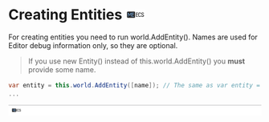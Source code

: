 # Creating Entities [![](Logo-Tiny.png)](/../../#glossary)
For creating entities you need to run world.AddEntity().
Names are used for Editor debug information only, so they are optional.
> If you use new Entity() instead of this.world.AddEntity() you **must** provide some name.
```csharp
var entity = this.world.AddEntity([name]); // The same as var entity = new Entity(name);
...
```

[![](Footer.png)](/../../#glossary)
